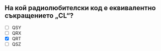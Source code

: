 ## На кой радиолюбителски код е еквивалентно съкращението „CL“?

<!-- Верният отговор е отбелязан с [X] -->

- [ ] QSY
- [ ] QRX
- [X] QRT
- [ ] QSZ

